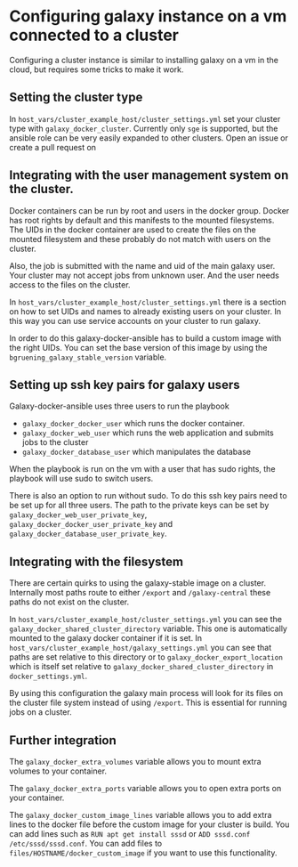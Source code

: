 # Configuring galaxy instance on a vm connected to a cluster

Configuring a cluster instance is similar to installing galaxy on a vm in the cloud, but requires some tricks to make it work.

## Setting the cluster type
In `host_vars/cluster_example_host/cluster_settings.yml` set your cluster type with `galaxy_docker_cluster`. Currently only `sge` is supported, but the ansible role can be very easily expanded to other clusters. Open an issue or create a pull request on

## Integrating with the user management system on the cluster.
Docker containers can be run by root and users in the docker group. Docker has root rights by default and this manifests to the mounted filesystems. The UIDs in the docker container are used to create the files on the mounted filesystem and these probably do not match with users on the cluster.

Also, the job is submitted with the name and uid of the main galaxy user. Your cluster may not accept jobs from unknown user. And the user needs access to the files on the cluster.

In `host_vars/cluster_example_host/cluster_settings.yml` there is a section on how to set UIDs and names to already existing users on your cluster. In this way you can use service accounts on your cluster to run galaxy.

In order to do this galaxy-docker-ansible has to build a custom image with the right UIDs. You can set the base version of this image by using the `bgruening_galaxy_stable_version` variable.

## Setting up ssh key pairs for galaxy users
Galaxy-docker-ansible uses three users to run the playbook
* `galaxy_docker_docker_user` which runs the docker container.
* `galaxy_docker_web_user` which runs the web application and submits jobs to the cluster
* `galaxy_docker_database_user` which manipulates the database

When the playbook is run on the vm with a user that has sudo rights, the playbook will use sudo to switch users.

There is also an option to run without sudo. To do this ssh key pairs need to be set up for all three users. The path to the private keys can be set by `galaxy_docker_web_user_private_key`, `galaxy_docker_docker_user_private_key` and `galaxy_docker_database_user_private_key`.

## Integrating with the filesystem
There are certain quirks to using the galaxy-stable image on a cluster. Internally most paths route to either `/export` and `/galaxy-central` these paths do not exist on the cluster.

In `host_vars/cluster_example_host/cluster_settings.yml` you can see the `galaxy_docker_shared_cluster_directory` variable. This one is automatically mounted to the galaxy docker container if it is set.
In `host_vars/cluster_example_host/galaxy_settings.yml` you can see that paths are set relative to this directory or to `galaxy_docker_export_location` which is itself set relative to `galaxy_docker_shared_cluster_directory` in `docker_settings.yml`.

By using this configuration the galaxy main process will look for its files on the cluster file system instead of using `/export`. This is essential for running jobs on a cluster.

## Further integration
The `galaxy_docker_extra_volumes` variable allows you to mount extra volumes to your container.

The `galaxy_docker_extra_ports` variable allows you to open extra ports on your container.

The `galaxy_docker_custom_image_lines` variable allows you to add extra lines to the docker file before the custom image for your cluster is build. You can add lines such as `RUN apt get install sssd` or `ADD sssd.conf /etc/sssd/sssd.conf`. You can add files to
`files/HOSTNAME/docker_custom_image` if you want to use this functionality.

